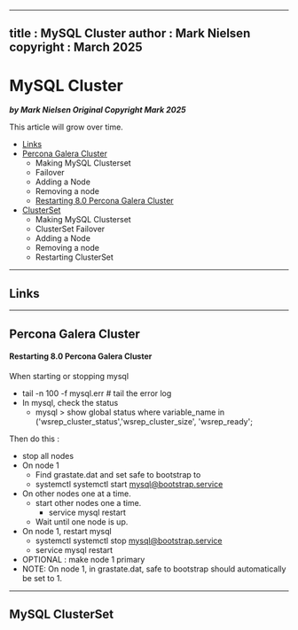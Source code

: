 
---
title : MySQL Cluster
author : Mark Nielsen
copyright : March 2025 
---


MySQL Cluster
==============================

_**by Mark Nielsen
Original Copyright Mark 2025**_

This article will grow over time. 

* [Links](#links)
* [Percona Galera Cluster](#p)
    * Making MySQL Clusterset
    * Failover
    * Adding a Node
    * Removing a node
    * [Restarting 8.0 Percona Galera Cluster](#pr)
* [ClusterSet](#c)
    * Making MySQL Clusterset
    * ClusterSet Failover
    * Adding a Node
    * Removing a node
    * Restarting ClusterSet

* * *
<a name=Links></a>Links
-----


* * *
<a name=p></a>Percona Galera Cluster
-----

####  <a name=pr></a>Restarting 8.0 Percona Galera Cluster

When starting or stopping mysql
* tail -n 100 -f mysql.err  # tail the error log
* In mysql, check the status
    * mysql > show global status where variable_name in ('wsrep_cluster_status','wsrep_cluster_size', 'wsrep_ready';


Then do this : 
* stop all nodes
* On node 1
    * Find grastate.dat and set safe to bootstrap to 
    * systemctl systemctl start mysql@bootstrap.service
* On other nodes one at a time.
    * start other nodes one a time.
        * service mysql restart
    * Wait until one node is up. 
* On node 1, restart mysql
    * systemctl systemctl stop mysql@bootstrap.service
    * service mysql restart
* OPTIONAL : make node 1 primary
* NOTE: On node 1, in grastate.dat, safe to bootstrap should automatically be set to 1.

* * *
<a name=c></a>MySQL ClusterSet
-----
